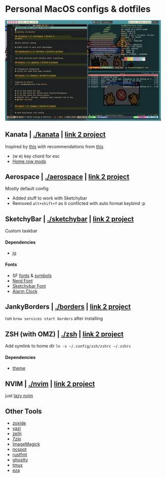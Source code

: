 # Personal MacOS configs & dotfiles

![desktop screenshot](image.png)

## Kanata | [./kanata](./kanata) | [link 2 project](https://github.com/jtroo/kanata)

Inspired by [this](https://github.com/dreamsofcode-io/home-row-mods)
with recommendations from [this](https://github.com/jtroo/kanata/discussions/1455#discussion-7766783)

- (w e) key chord for esc
- [Home row mods](https://precondition.github.io/home-row-mods#what-are-home-row-mods)

## Aerospace | [./aerospace](./aerospace) | [link 2 project](https://github.com/nikitabobko/AeroSpace)

Mostly default config

- Added stuff to work with Sketchybar
- Removed `alt+shift+f` as it confilcted with auto format keybind :p

## SketchyBar | [./sketchybar](./sketchybar) | [link 2 project](https://github.com/FelixKratz/SketchyBar)

Custom taskbar

#### Dependencies

- [jq](https://jqlang.github.io/jq/)

#### Fonts

- SF [fonts](https://formulae.brew.sh/cask/font-sf-pro) & [symbols](https://formulae.brew.sh/cask/sf-symbols#default)
- [Nerd Font](https://formulae.brew.sh/cask/font-hack-nerd-font)
- [Sketchybar Font](https://github.com/kvndrsslr/sketchybar-app-font)
- [Alarm Clock](https://www.dafont.com/alarm-clock.font)

## JankyBorders | [./borders](./borders) | [link 2 project](https://github.com/FelixKratz/JankyBorders)

run `brew services start borders` after installing

## ZSH (with OMZ) | [./zsh](./zsh) | [link 2 project](https://github.com/ohmyzsh/ohmyzsh)

Add symlink to home dir `ln -s ~/.config/zsh/zshrc ~/.zshrc`

#### Dependencies

- [theme](https://github.com/egorlem/ultima.zsh-theme)

## NVIM | [./nvim](./nvim) | [link 2 project](https://github.com/folke/lazy.nvim)

just [lazy nvim](https://www.lazyvim.org/)

## Other Tools

- [zoxide](https://github.com/ajeetdsouza/zoxide)
- [yazi](https://yazi-rs.github.io/)
- [zellij](https://zellij.dev/)
- [7zip](https://formulae.brew.sh/formula/sevenzip)
- [ImageMagick](https://github.com/ImageMagick/ImageMagick)
- [ncspot](https://github.com/hrkfdn/ncspot)
- [rustfmt](https://github.com/rust-lang/rustfmt)
- [ghostty](https://github.com/ghostty-org/ghostty)
- [tmux](https://github.com/tmux/tmux/wiki)
- [eza](https://github.com/eza-community/eza)
